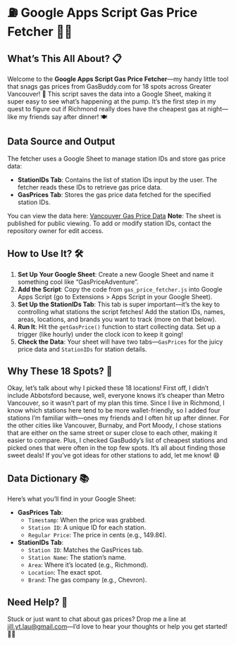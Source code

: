 # ⛽ Google Apps Script Gas Price Fetcher 🚗💨  

## What’s This All About? 📋  
Welcome to the **Google Apps Script Gas Price Fetcher**—my handy little tool that snags gas prices from GasBuddy.com for 18 spots across Greater Vancouver! 🌟 This script saves the data into a Google Sheet, making it super easy to see what’s happening at the pump. It’s the first step in my quest to figure out if Richmond really does have the cheapest gas at night—like my friends say after dinner! 🍽️  

## Data Source and Output

The fetcher uses a Google Sheet to manage station IDs and store gas price data:

- **StationIDs Tab**: Contains the list of station IDs input by the user. The fetcher reads these IDs to retrieve gas price data.
- **GasPrices Tab**: Stores the gas price data fetched for the specified station IDs.

You can view the data here:
[Vancouver Gas Price Data]((https://docs.google.com/spreadsheets/d/e/2PACX-1vRDGPYEan2SSVaR3j2zN8tms3qPBNFzXB-C1SLdngzT-N0Sv2AmslSLbHp8zRX202drBACB0CgRrbI_/pubhtml))
**Note**: The sheet is published for public viewing. To add or modify station IDs, contact the repository owner for edit access.

## How to Use It? 🛠️  
1. **Set Up Your Google Sheet**: Create a new Google Sheet and name it something cool like “GasPriceAdventure”.  
2. **Add the Script**: Copy the code from `gas_price_fetcher.js` into Google Apps Script (go to Extensions > Apps Script in your Google Sheet).
3. **Set Up the StationIDs Tab**: This tab is super important—it’s the key to controlling what stations the script fetches! Add the station IDs, names, areas, locations, and brands you want to track (more on that below). 
4. **Run It**: Hit the `getGasPrice()` function to start collecting data. Set up a trigger (like hourly) under the clock icon to keep it going!  
5. **Check the Data**: Your sheet will have two tabs—`GasPrices` for the juicy price data and `StationIDs` for station details.

## Why These 18 Spots? 🤔  
Okay, let’s talk about why I picked these 18 locations! First off, I didn’t include Abbotsford because, well, everyone knows it’s cheaper than Metro Vancouver, so it wasn’t part of my plan this time. Since I live in Richmond, I know which stations here tend to be more wallet-friendly, so I added four stations I’m familiar with—ones my friends and I often hit up after dinner. For the other cities like Vancouver, Burnaby, and Port Moody, I chose stations that are either on the same street or super close to each other, making it easier to compare. Plus, I checked GasBuddy’s list of cheapest stations and picked ones that were often in the top few spots. It’s all about finding those sweet deals! If you’ve got ideas for other stations to add, let me know!  😄  

## Data Dictionary 📚  
Here’s what you’ll find in your Google Sheet:  
- **GasPrices Tab**:  
  - `Timestamp`: When the price was grabbed.  
  - `Station ID`: A unique ID for each station.  
  - `Regular Price`: The price in cents (e.g., 149.8¢).  
- **StationIDs Tab**:  
  - `Station ID`: Matches the GasPrices tab.  
  - `Station Name`: The station’s name.  
  - `Area`: Where it’s located (e.g., Richmond).  
  - `Location`: The exact spot.  
  - `Brand`: The gas company (e.g., Chevron).
 


## Need Help? 📧  
Stuck or just want to chat about gas prices? Drop me a line at jill.yt.lau@gmail.com—I’d love to hear your thoughts or help you get started! 🚙💙
